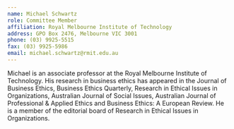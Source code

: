 ```yaml
---
name: Michael Schwartz  
role: Committee Member
affiliation: Royal Melbourne Institute of Technology
address: GPO Box 2476, Melbourne VIC 3001  
phone: (03) 9925-5515  
fax: (03) 9925-5986  
email: michael.schwartz@rmit.edu.au
---
```


Michael is an associate professor at the Royal Melbourne Institute of Technology. His research in business ethics has appeared in the Journal of Business Ethics, Business Ethics Quarterly, Research in Ethical Issues in Organizations, Australian Journal of Social Issues, Australian Journal of Professional & Applied Ethics and Business Ethics: A European Review. He is a member of the editorial board of Research in Ethical Issues in Organizations.
